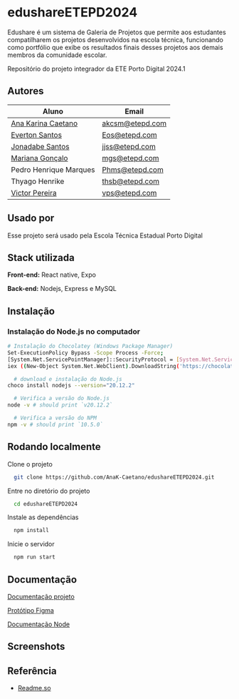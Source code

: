 # edushareETEPD2024
Edushare é um sistema de Galeria de Projetos que permite aos estudantes compatilharem os projetos desenvolvidos na escola técnica, funcionando como portfólio que exibe os resultados finais desses projetos aos demais membros da comunidade escolar.

Repositório do projeto integrador da ETE Porto Digital 2024.1


## Autores

|Aluno                           | Email |
|---------------------------------------|--------------|
| [Ana Karina Caetano](https://github.com/AnaK-Caetano)| akcsm@etepd.com |
| [Everton Santos](https://github.com/everton-ods)  |Eos@etepd.com|
| [Jonadabe Santos](https://github.com/JonnadabeSantos) |jjss@etepd.com|
| [Mariana Gonçalo](https://github.com/Mariianah-Santos)|mgs@etepd.com|
| Pedro Henrique Marques| Phms@etepd.com |
| Thyago Henrike | thsb@etepd.com  |
| [Victor Pereira](https://github.com/victorPereira2) | vps@etepd.com|




## Usado por

Esse projeto será usado pela Escola Técnica Estadual Porto Digital


## Stack utilizada

**Front-end:** React native, Expo

**Back-end:** Nodejs, Express e MySQL


## Instalação

### Instalação do Node.js no computador

```bash
# Instalação do Chocolatey (Windows Package Manager)
Set-ExecutionPolicy Bypass -Scope Process -Force;
[System.Net.ServicePointManager]::SecurityProtocol = [System.Net.ServicePointManager]::SecurityProtocol -bor 3072;
iex ((New-Object System.Net.WebClient).DownloadString('https://chocolatey.org/install.ps1'));
```
    
```bash
  # download e instalação do Node.js
choco install nodejs --version="20.12.2"
```
```bash
  # Verifica a versão do Node.js
node -v # should print `v20.12.2`
```
```bash
  # Verifica a versão do NPM
npm -v # should print `10.5.0`
```
    
## Rodando localmente

Clone o projeto

```bash
  git clone https://github.com/AnaK-Caetano/edushareETEPD2024.git
```

Entre no diretório do projeto

```bash
  cd edushareETEPD2024
```

Instale as dependências

```bash
  npm install
```

Inicie o servidor

```bash
  npm run start
```


## Documentação

[Documentação projeto](https://docs.google.com/document/d/1mUfi_to69CI72wgCA08u-GLUWeYXGCgUe5fOkx7VCVc/edit?usp=sharing)

[Protótipo Figma](https://www.figma.com/file/J3VmFberZqdBuQjupKMt8k/PI3?type=design&node-id=0-1&mode=design)

[Documentação Node](https://nodejs.org/en/download/package-manager)



## Screenshots


## Referência

 - [Readme.so](https://readme.so/pt)
